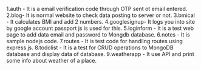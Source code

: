 1.auth - It is a email verification code through OTP sent ot email entered.
2.blog- It is normal website to check data posting to server or not.
3.bmical - It calculates BMI and add 2 numbers.
4.googlesignup- It logs you into site by google account passport js is used for this.
5.loginform - It is a test web page to add data email and password to Mongdb database.
6.notes - It is sample nodejs code.
7.routes - It is test code for handling routes using express js.
8.todolist - It is a test for CRUD operations to MongoDB database and display data of database.
9.weatherapp - It use API and print some info about weather of a place.